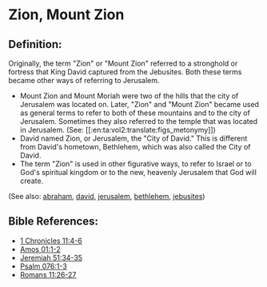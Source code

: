 # Zion, Mount Zion #

## Definition: ##

Originally, the term "Zion" or "Mount Zion" referred to a stronghold or fortress that King David captured from the Jebusites. Both these terms became other ways of referring to Jerusalem.

* Mount Zion and Mount Moriah were two of the hills that the city of Jerusalem was located on. Later, "Zion" and "Mount Zion" became used as general terms to refer to both of these mountains and to the city of Jerusalem. Sometimes they also referred to the temple that was located in Jerusalem. (See: [[:en:ta:vol2:translate:figs_metonymy]])
* David named Zion, or Jerusalem, the "City of David." This is different from David's hometown, Bethlehem, which was also called the City of David.
* The term "Zion" is used in other figurative ways, to refer to Israel or to God's spiritual kingdom or to the new, heavenly Jerusalem that God will create.

(See also: [abraham](../other/abraham.md), [david](../other/david.md), [jerusalem](../other/jerusalem.md), [bethlehem](../other/bethlehem.md), [jebusites](../other/jebusites.md))

## Bible References: ##

* [1 Chronicles 11:4-6](https://door43.org/en/bible/notes/1ch/11/04)
* [Amos 01:1-2](https://door43.org/en/bible/notes/amo/01/01)
* [Jeremiah 51:34-35](https://door43.org/en/bible/notes/jer/51/34)
* [Psalm 076:1-3](https://door43.org/en/bible/notes/psa/076/001)
* [Romans 11:26-27](https://door43.org/en/bible/notes/rom/11/26)

